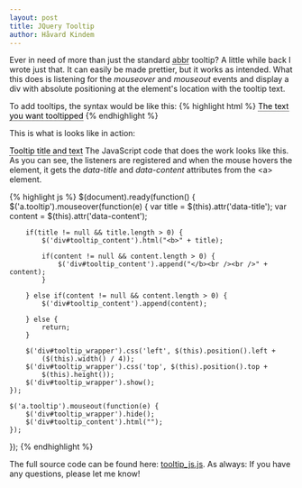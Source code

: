 ```yaml
---
layout: post
title: JQuery Tooltip
author: Håvard Kindem
---
```

Ever in need of more than just the standard <abbr title="Yes, this is the standard HTML tooltip">abbr</abbr> tooltip? A little while back I wrote just that. It can easily be made prettier, but it works as intended. What this does is listening for the <em>mouseover</em> and <em>mouseout</em> events and display a div with absolute positioning at the element's location with the tooltip text.

To add tooltips, the syntax would be like this: 
{% highlight html %}
<a href="#" class="tooltip" data-title="Tooltip title" data-content="Tooltip text">The text you want tooltipped</a>
{% endhighlight %}

<script src="http://ajax.googleapis.com/ajax/libs/jquery/1.9.1/jquery.min.js"></script>
This is what is looks like in action:

<style type="text/css">
div#tooltip_wrapper {position: absolute; display:none; max-width:300px;}
div#tooltip_content {background-color: white; padding: 10px; border: 1px solid black; box-shadow: 5px 5px 2px #999;}
a.tooltip {text-decoration: none; border-bottom: 1px dotted black; color: black;}
</style>

<div id="tooltip_wrapper"><div id="tooltip_content"></div></div>

<a href="#" class="tooltip" data-title="Tooltip title" data-content="The content comes here, the box grows up to 300 pixels, then wraps the word. It will Only grow to this size of needed.">Tooltip title and text</a>
The JavaScript code that does the work looks like this. As you can see, the listeners are registered and when the mouse hovers the element, it gets the <em>data-title</em> and <em>data-content</em> attributes from the &lt;a&gt; element.

{% highlight js %}
$(document).ready(function() {
    $('a.tooltip').mouseover(function(e) {
        var title = $(this).attr('data-title');
        var content = $(this).attr('data-content');
		
        if(title != null && title.length > 0) {
            $('div#tooltip_content').html("<b>" + title);
			
            if(content != null && content.length > 0) {
                $('div#tooltip_content').append("</b><br /><br />" + content);
            }
		
        } else if(content != null && content.length > 0) {
            $('div#tooltip_content').append(content);
		
        } else {
            return;
        }

        $('div#tooltip_wrapper').css('left', $(this).position().left + 
            ($(this).width() / 4));
        $('div#tooltip_wrapper').css('top', $(this).position().top + 
            $(this).height());
        $('div#tooltip_wrapper').show();
    });
	
    $('a.tooltip').mouseout(function(e) {
        $('div#tooltip_wrapper').hide();
        $('div#tooltip_content').html("");
    });
});
{% endhighlight %}

<script type="text/javascript" src="{{ site.url }}/assets/tooltip_js.js"></script>
<script type="text/javascript">
setupTooltips();
</script>
The full source code can be found here: <a href="{{ site.url }}/assets/tooltip_js.js">tooltip_js.js</a>.
As always: If you have any questions, please let me know!
